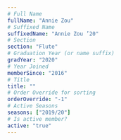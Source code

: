 ```yaml
---
# Full Name
fullName: "Annie Zou"
# Suffixed Name
suffixedName: "Annie Zou ’20"
# Section
section: "Flute"
# Graduation Year (or name suffix)
gradYear: "2020"
# Year Joined
memberSince: "2016"
# Title
title: ""
# Order Override for sorting
orderOverride: "-1"
# Active Seasons
seasons: ["2019/20"]
# Is active member?
active: "true"
---
```


